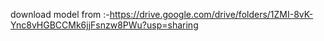download model from :-https://drive.google.com/drive/folders/1ZMI-8vK-Ync8vHGBCCMk6jjFsnzw8PWu?usp=sharing
